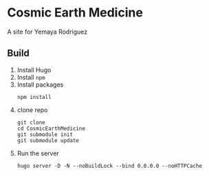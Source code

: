 # Cosmic Earth Medicine

A site for Yemaya Rodriguez

## Build

1. Install Hugo
2. Install `npm`
3. Install packages
    ```shell
    npm install
    ```
4. clone repo
    ```shell
    git clone
    cd CosmicEarthMedicine
    git submodule init
    git submodule update
    ```
5. Run the server
    ```shell
    hugo server -D -N --noBuildLock --bind 0.0.0.0 --noHTTPCache
    ```